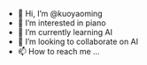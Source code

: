 - 👋 Hi, I’m @kuoyaoming
- 👀 I’m interested in piano
- 🌱 I’m currently learning AI
- 💞️ I’m looking to collaborate on AI
- 📫 How to reach me ...

<!---
kuoyaoming/kuoyaoming is a ✨ special ✨ repository because its `README.md` (this file) appears on your GitHub profile.
You can click the Preview link to take a look at your changes.
--->
